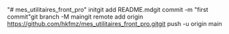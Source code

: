 "# mes_utilitaires_front_pro"  initgit add README.mdgit commit -m "first commit"git branch -M maingit remote add origin https://github.com/hkfmz/mes_utilitaires_front_pro.gitgit push -u origin main

